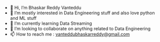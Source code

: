 - 👋 Hi, I’m Bhaskar Reddy Vanteddu
- 👀 I’m mostly interested in Data Engineering stuff and also love python and ML stuff
- 🌱 I’m currently learning Data Streaming
- 💞️ I’m looking to collaborate on anything related to Data Engineering
- 📫 How to reach me : vanteddubhaskarreddy@gmail.com

<!---
vanteddubhaskarreddy/vanteddubhaskarreddy is a ✨ special ✨ repository because its `README.md` (this file) appears on your GitHub profile.
You can click the Preview link to take a look at your changes.
--->
